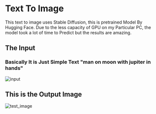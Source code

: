 # Text To Image

This text to image uses Stable Diffusion, this is pretrained Model By Hugging Face. Due to the less capacity of GPU on my Particular PC, the model took a lot of time to Predict but the results are amazing.

## The Input
### Basically It is Just Simple Text "man on moon with jupiter in hands"
![input](https://user-images.githubusercontent.com/73811814/198850549-af66c77e-4a54-4078-b39b-8a91b8ebd95b.png)


## This is the Output Image
![test_image](https://user-images.githubusercontent.com/73811814/198850452-4737132e-4284-4314-805d-c45128c09863.png)


